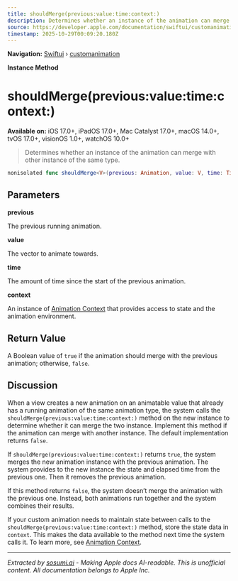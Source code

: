 ```yaml
---
title: shouldMerge(previous:value:time:context:)
description: Determines whether an instance of the animation can merge with other instance of the same type.
source: https://developer.apple.com/documentation/swiftui/customanimation/shouldmerge(previous:value:time:context:)
timestamp: 2025-10-29T00:09:20.180Z
---
```


**Navigation:** [Swiftui](/documentation/swiftui) › [customanimation](/documentation/swiftui/customanimation)

**Instance Method**

# shouldMerge(previous:value:time:context:)

**Available on:** iOS 17.0+, iPadOS 17.0+, Mac Catalyst 17.0+, macOS 14.0+, tvOS 17.0+, visionOS 1.0+, watchOS 10.0+

> Determines whether an instance of the animation can merge with other instance of the same type.

```swift
nonisolated func shouldMerge<V>(previous: Animation, value: V, time: TimeInterval, context: inout AnimationContext<V>) -> Bool where V : VectorArithmetic
```

## Parameters

**previous**

The previous running animation.



**value**

The vector to animate towards.



**time**

The amount of time since the start of the previous animation.



**context**

An instance of [Animation Context](/documentation/swiftui/animationcontext) that provides access to state and the animation environment.



## Return Value

A Boolean value of `true` if the animation should merge with the previous animation; otherwise, `false`.

## Discussion

When a view creates a new animation on an animatable value that already has a running animation of the same animation type, the system calls the `shouldMerge(previous:value:time:context:)` method on the new instance to determine whether it can merge the two instance. Implement this method if the animation can merge with another instance. The default implementation returns `false`.

If `shouldMerge(previous:value:time:context:)` returns `true`, the system merges the new animation instance with the previous animation. The system provides to the new instance the state and elapsed time from the previous one. Then it removes the previous animation.

If this method returns `false`, the system doesn’t merge the animation with the previous one. Instead, both animations run together and the system combines their results.

If your custom animation needs to maintain state between calls to the `shouldMerge(previous:value:time:context:)` method, store the state data in `context`. This makes the data available to the method next time the system calls it. To learn more, see [Animation Context](/documentation/swiftui/animationcontext).

---

*Extracted by [sosumi.ai](https://sosumi.ai) - Making Apple docs AI-readable.*
*This is unofficial content. All documentation belongs to Apple Inc.*
